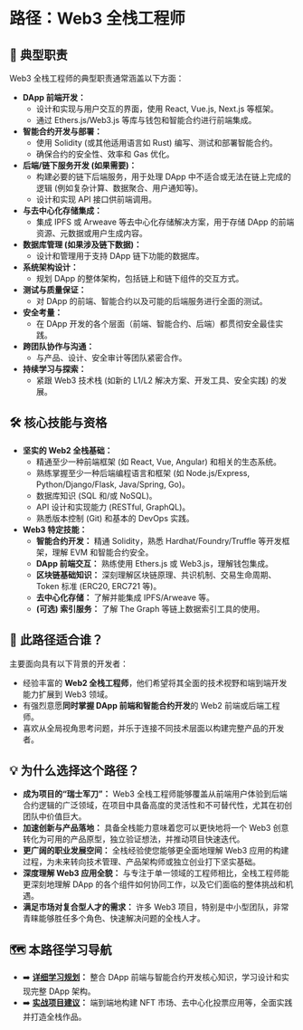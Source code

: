 # 路径：Web3 全栈工程师

## 🚀 典型职责

Web3 全栈工程师的典型职责通常涵盖以下方面：

*   **DApp 前端开发：**
    *   设计和实现与用户交互的界面，使用 React, Vue.js, Next.js 等框架。
    *   通过 Ethers.js/Web3.js 等库与钱包和智能合约进行前端集成。
*   **智能合约开发与部署：**
    *   使用 Solidity (或其他适用语言如 Rust) 编写、测试和部署智能合约。
    *   确保合约的安全性、效率和 Gas 优化。
*   **后端/链下服务开发 (如果需要)：**
    *   构建必要的链下后端服务，用于处理 DApp 中不适合或无法在链上完成的逻辑 (例如复杂计算、数据聚合、用户通知等)。
    *   设计和实现 API 接口供前端调用。
*   **与去中心化存储集成：**
    *   集成 IPFS 或 Arweave 等去中心化存储解决方案，用于存储 DApp 的前端资源、元数据或用户生成内容。
*   **数据库管理 (如果涉及链下数据)：**
    *   设计和管理用于支持 DApp 链下功能的数据库。
*   **系统架构设计：**
    *   规划 DApp 的整体架构，包括链上和链下组件的交互方式。
*   **测试与质量保证：**
    *   对 DApp 的前端、智能合约以及可能的后端服务进行全面的测试。
*   **安全考量：**
    *   在 DApp 开发的各个层面（前端、智能合约、后端）都贯彻安全最佳实践。
*   **跨团队协作与沟通：**
    *   与产品、设计、安全审计等团队紧密合作。
*   **持续学习与探索：**
    *   紧跟 Web3 技术栈 (如新的 L1/L2 解决方案、开发工具、安全实践) 的发展。

## 🛠️ 核心技能与资格

*   **坚实的 Web2 全栈基础：**
    *   精通至少一种前端框架 (如 React, Vue, Angular) 和相关的生态系统。
    *   熟练掌握至少一种后端编程语言和框架 (如 Node.js/Express, Python/Django/Flask, Java/Spring, Go)。
    *   数据库知识 (SQL 和/或 NoSQL)。
    *   API 设计和实现能力 (RESTful, GraphQL)。
    *   熟悉版本控制 (Git) 和基本的 DevOps 实践。
*   **Web3 特定技能：**
    *   **智能合约开发：** 精通 Solidity，熟悉 Hardhat/Foundry/Truffle 等开发框架，理解 EVM 和智能合约安全。
    *   **DApp 前端交互：** 熟练使用 Ethers.js 或 Web3.js，理解钱包集成。
    *   **区块链基础知识：** 深刻理解区块链原理、共识机制、交易生命周期、Token 标准 (ERC20, ERC721 等)。
    *   **去中心化存储：** 了解并能集成 IPFS/Arweave 等。
    *   **(可选) 索引服务：** 了解 The Graph 等链上数据索引工具的使用。

## 👤 此路径适合谁？

主要面向具有以下背景的开发者：

*   经验丰富的 **Web2 全栈工程师**，他们希望将其全面的技术视野和端到端开发能力扩展到 Web3 领域。
*   有强烈意愿**同时掌握 DApp 前端和智能合约开发**的 Web2 前端或后端工程师。
*   喜欢从全局视角思考问题，并乐于连接不同技术层面以构建完整产品的开发者。

## 💡 为什么选择这个路径？

*   **成为项目的“瑞士军刀”：** Web3 全栈工程师能够覆盖从前端用户体验到后端合约逻辑的广泛领域，在项目中具备高度的灵活性和不可替代性，尤其在初创团队中价值巨大。
*   **加速创新与产品落地：** 具备全栈能力意味着您可以更快地将一个 Web3 创意转化为可用的产品原型，独立验证想法，并推动项目快速迭代。
*   **更广阔的职业发展空间：** 全栈经验使您能够更全面地理解 Web3 应用的构建过程，为未来转向技术管理、产品架构师或独立创业打下坚实基础。
*   **深度理解 Web3 应用全貌：** 与专注于单一领域的工程师相比，全栈工程师能更深刻地理解 DApp 的各个组件如何协同工作，以及它们面临的整体挑战和机遇。
*   **满足市场对复合型人才的需求：** 许多 Web3 项目，特别是中小型团队，非常青睐能够胜任多个角色、快速解决问题的全栈人才。

## 🗺️ 本路径学习导航

*   ➡️ **[详细学习规划](./01-targeted-learning-path.md)：** 整合 DApp 前端与智能合约开发核心知识，学习设计和实现完整 DApp 架构。
*   ➡️ **[实战项目建议](./02-portfolio-projects.md)：** 端到端地构建 NFT 市场、去中心化投票应用等，全面实践并打造全栈作品。
